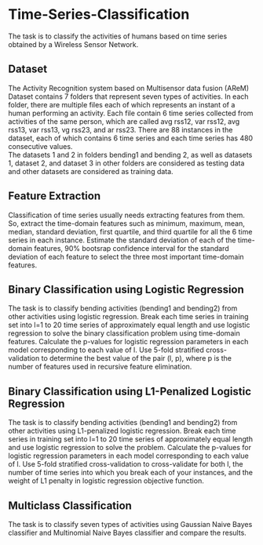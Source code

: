 # Time-Series-Classification

The task is to classify the activities of humans based on time series obtained by a Wireless
Sensor Network.

## Dataset
The Activity Recognition system based on Multisensor data fusion (AReM) Dataset contains 7 folders 
that represent seven types of activities. In each folder, there are multiple files each of which 
represents an instant of a human performing an activity. Each file contain 6 time series collected 
from activities of the same person, which are called avg rss12, var rss12, avg rss13, var rss13,
vg rss23, and ar rss23. There are 88 instances in the dataset, each of which contains
6 time series and each time series has 480 consecutive values. <br/>
The datasets 1 and 2 in folders bending1 and bending 2, as well as datasets 1, dataset 2, and dataset 3
in other folders are considered as testing data and other datasets are considered as training data.

## Feature Extraction
Classification of time series usually needs extracting features from them. So, extract the time-domain features 
such as minimum, maximum, mean, median, standard deviation, first quartile, and third quartile for all the 6 time 
series in each instance. Estimate the standard deviation of each of the time-domain features, 90% bootsrap confidence 
interval for the standard deviation of each feature to select the three most important time-domain features.

## Binary Classification using Logistic Regression
The task is to classify bending activities (bending1 and bending2) from other activities using logistic regression.
Break each time series in training set into l=1 to 20 time series of approximately equal length and use logistic 
regression to solve the binary classification problem using time-domain features. Calculate the p-values for 
logistic regression parameters in each model corresponding to each value of l. Use 5-fold stratified cross-validation 
to determine the best value of the pair (l, p), where p is the number of features used in recursive feature elimination.

## Binary Classification using L1-Penalized Logistic Regression
The task is to classify bending activities (bending1 and bending2) from other activities using L1-penalized 
logistic regression. Break each time series in training set into l=1 to 20 time series of approximately equal 
length and use logistic  regression to solve the problem. Calculate the p-values for 
logistic regression parameters in each model corresponding to each value of l. Use 5-fold stratified cross-validation to cross-validate for both l, 
the number of time series into which you break each of your instances, and the weight of L1 penalty in logistic
regression objective function.

## Multiclass Classification
The task is to classify seven types of activities using Gaussian Naive Bayes classifier and Multinomial 
Naive Bayes classifier and compare the results.
